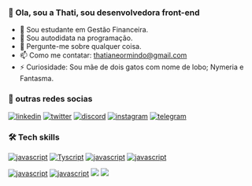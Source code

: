  
 ### 👋 Ola, sou a Thati, sou desenvolvedora front-end 
 
 - 💸 Sou estudante em Gestão Financeira.
 - 🔭 Sou autodidata na programação.
 - 💬 Pergunte-me sobre qualquer coisa.
 - 📫 Como me contatar: thatianeormindo@gmail.com
 - ⚡ Curiosidade: Sou mãe de dois gatos com nome de lobo; Nymeria e Fantasma. 
 
 
### 💬 outras redes socias
[![linkedin](https://img.shields.io/badge/LinkedIn-0077B5?style=for-the-badge&logo=linkedin&logoColor=white)]()
[![twitter](https://img.shields.io/badge/Twitter-1DA1F2?style=for-the-badge&logo=twitter&logoColor=white)]()
[![discord](https://img.shields.io/badge/Discord-7289DA?style=for-the-badge&logo=discord&logoColor=white)](21993571811)
[![instagram](https://img.shields.io/badge/Instagram-E4405F?style=for-the-badge&logo=instagram&logoColor=white)]()
[![telegram](https://img.shields.io/badge/Telegram-2CA5E0?style=for-the-badge&logo=telegram&logoColor=white)]()
 
 
### 🛠️ Tech skills
[![javascript](https://img.shields.io/badge/JavaScript-F7DF1E?style=for-the-badge&logo=javascript&logoColor=black)]()
[![Tyscript](https://img.shields.io/badge/TypeScript-007ACC?style=for-the-badge&logo=typescript&logoColor=white)]()
[![javascript](https://img.shields.io/badge/React-20232A?style=for-the-badge&logo=react&logoColor=61DAFB)]()
[![javascript](https://img.shields.io/badge/HTML5-E34F26?style=for-the-badge&logo=html5&logoColor=white)]()

[![javascript](https://img.shields.io/badge/CSS3-1572B6?style=for-the-badge&logo=css3&logoColor=white)]()
[![javascript](https://img.shields.io/badge/Sass-CC6699?style=for-the-badge&logo=sass&logoColor=white)]()
[![](https://img.shields.io/badge/Bootstrap-563D7C?style=for-the-badge&logo=bootstrap&logoColor=white)]()
[![](https://img.shields.io/badge/jQuery-0769AD?style=for-the-badge&logo=jquery&logoColor=white)]()

